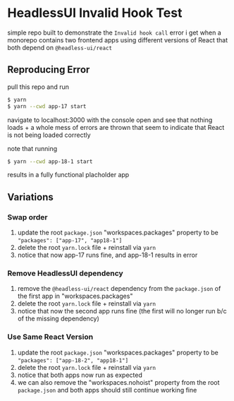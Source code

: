 # HeadlessUI Invalid Hook Test
simple repo built to demonstrate the `Invalid hook call` error i get when a monorepo contains two frontend apps using different versions of React that both depend on `@headless-ui/react`

## Reproducing Error
pull this repo and run
```bash
$ yarn
$ yarn --cwd app-17 start
```
navigate to localhost:3000 with the console open and see that nothing loads + a whole mess of errors are thrown that seem to indicate that React is not being loaded correctly

note that running
```bash
$ yarn --cwd app-18-1 start
```
results in a fully functional placholder app

## Variations

### Swap order 
1. update the root `package.json` "workspaces.packages" property to be `"packages": ["app-17", "app18-1"]`
2. delete the root `yarn.lock` file + reinstall via `yarn`
3. notice that now app-17 runs fine, and app-18-1 results in error

### Remove HeadlessUI dependency
1. remove the `@headless-ui/react` dependency from the `package.json` of the first app in "workspaces.packages"
2. delete the root `yarn.lock` file + reinstall via `yarn`
3. notice that now the second app runs fine (the first will no longer run b/c of the missing dependency)

### Use Same React Version 
1. update the root `package.json` "workspaces.packages" property to be `"packages": ["app-18-2", "app18-1"]`
2. delete the root `yarn.lock` file + reinstall via `yarn`
3. notice that both apps now run as expected
4. we can also remove the "workspaces.nohoist" property from the root `package.json` and both apps should still continue working fine
